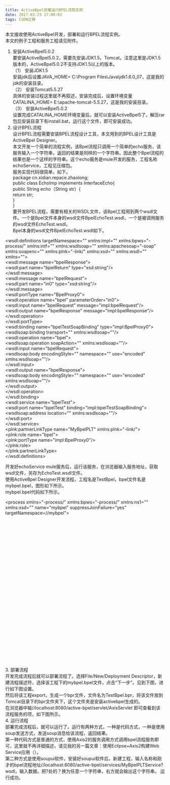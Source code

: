 ```yaml
---
title: ActiveBpel部署运行BPEL流程实例
date: 2017-03-23 17:00:03
tags: CSDN迁移
---
```

   本文接收使用ActiveBpel开发，部署和运行BPEL流程实例。  
 本文的例子工程和服务工程请见附件。  
 1. 安装ActiveBpel5.0.2  
 要安装ActiveBpel5.0.2，需要先安装JDK1.5，Tomcat。注意这里是JDK1.5版本的，ActiveBpel5.0.2不支持JDK1.5以上的版本。  
 （1） 安装JDK1.5  
 安装jdk后设置JAVA_HOME= C:\Program Files\Java\jdk1.6.0_07，这是我的jdk的安装目录。  
 （2） 安装Tomcat5.5.27  
 具体的安装过程这里就不再叙述，安装完成后，设置环境变量CATALINA_HOME= E:\apache-tomcat-5.5.27，这是我的安装目录。  
 （3） 安装ActiveBpel5.0.2  
 设置完成CATALINA_HOME环境变量后，就可以安装ActiveBpel5了，解压rar包后安装目录下有install.bat，运行这个文件，即可安装成功。  
 2. 设计BPEL流程  
 设计BPEL流程需要安装BPEL流程设计工具，本文用到的BPEL设计工具是ActiveBpel Designer。  
 本文开发一个简单的流程实例，该Bpel流程只调用一个简单的echo服务，该服务输入一个字符串，返回的结果是同样的一个字符串。因此整个Bpel流程的结果也是一个这样的字符串。这个echo服务是mule开发的服务，工程名称echoService，工程见压缩包。  
 服务实现代码很简单，如下。  
 package cn.xidian.repace.zhaolong;  
 public class EchoImp implements InterfaceEcho{  
 public String echo（String str）{  
 return str;  
 }  
 }  
 要开发BPEL流程，需要有相关的WSDL文件，该Bpel工程用到两个wsdl文件。一个是Bpel文件本身的wsdl文件BpelEchoTest.wsdl，一个是被调用服务的wsdl文件EchoTest.wsdl。  
 Bpel本身的wsdl文件BpelEchoTest.wsdl如下。  
 <?xml version="1.0" encoding="UTF-8"?>  
 <wsdl:definitions targetNamespace="" xmlns:impl="" xmlns:bpws="-process/" xmlns:intf="" xmlns:wsdlsoap="" xmlns:apachesoap="-soap" xmlns:soapenc="" xmlns:plnk="-link/" xmlns:xsd="" xmlns:wsdl="" xmlns="">  
 <wsdl:message name="bpelResponse">  
 <wsdl:part name="bpelReturn" type="xsd:string"/>  
 </wsdl:message>  
 <wsdl:message name="bpelRequest">  
 <wsdl:part name="in0" type="xsd:string"/>  
 </wsdl:message>  
 <wsdl:portType name="BpelProxy0">  
 <wsdl:operation name="bpel" parameterOrder="in0">  
 <wsdl:input name="bpelRequest" message="impl:bpelRequest"/>  
 <wsdl:output name="bpelResponse" message="impl:bpelResponse"/>  
 </wsdl:operation>  
 </wsdl:portType>  
 <wsdl:binding name="bpelTestSoapBinding" type="impl:BpelProxy0">  
 <wsdlsoap:binding transport="" xmlns:wsdlsoap=""/>  
 <wsdl:operation name="bpel">  
 <wsdlsoap:operation soapAction="" xmlns:wsdlsoap=""/>  
 <wsdl:input name="bpelRequest">  
 <wsdlsoap:body encodingStyle="" namespace="" use="encoded" xmlns:wsdlsoap=""/>  
 </wsdl:input>  
 <wsdl:output name="bpelResponse">  
 <wsdlsoap:body encodingStyle="" namespace="" use="encoded" xmlns:wsdlsoap=""/>  
 </wsdl:output>  
 </wsdl:operation>  
 </wsdl:binding>  
 <wsdl:service name="bpelTest">  
 <wsdl:port name="bpelTest" binding="impl:bpelTestSoapBinding">  
 <wsdlsoap:address location="" xmlns:wsdlsoap=""/>  
 </wsdl:port>  
 </wsdl:service>  
 <plnk:partnerLinkType name="MyBpelPLT" xmlns:plnk="-link/">  
 <plnk:role name="bpel">  
 <plnk:portType name="impl:BpelProxy0"/>  
 </plnk:role>  
 </plnk:partnerLinkType>  
 </wsdl:definitions> 

   
 开发好echoService mule服务后，运行该服务，在浏览器输入服务地址，获取wsdl文件，另存为EchoTest.wsdl文件。  
 使用ActiveBpel Designer开发流程，工程名是TestBpel，bpel文件名是mybpel.bpel，图形如下所示。  
 mybpel.bpel代码如下所示。  
 <?xml version="1.0" encoding="UTF-8"?>  
 <!--  
 BPEL Process Definition  
 Edited using ActiveBPEL（tm） Designer Version 2.1.0 （）  
 -->  
 <process xmlns="-process/" xmlns:bpws="-process/" xmlns:ns1="" xmlns:xsd="" name="mybpel" suppressJoinFailure="yes" targetNamespace=//mybpel">  
 <partnerLinks>  
 <partnerLink myRole="bpel" name="MyBpelPLT" partnerLinkType="ns1:MyBpelPLT"/>  
 <partnerLink name="MyEchoPLT" partnerLinkType="ns1:MyEchoPLT" partnerRole="echo1"/>  
 </partnerLinks>  
 <variables>  
 <variable messageType="ns1:bpelRequest" name="bpelRequest"/>  
 <variable messageType="ns1:bpelResponse" name="bpelResponse"/>  
 <variable messageType="ns1:echoRequest" name="echoRequest"/>  
 <variable messageType="ns1:echoResponse" name="echoResponse"/>  
 </variables>  
 <sequence>  
 <receive createInstance="yes" operation="bpel" partnerLink="MyBpelPLT" portType="ns1:BpelProxy0" variable="bpelRequest"/>  
 <assign>  
 <copy>  
 <from part="in0" variable="bpelRequest"/>  
 <to part="in0" variable="echoRequest"/>  
 </copy>  
 </assign>  
 <invoke inputVariable="echoRequest" operation="echo" outputVariable="echoResponse" partnerLink="MyEchoPLT" portType="ns1:EchoProxy0"/>  
 <assign>  
 <copy>  
 <from part="echoReturn" variable="echoResponse"/>  
 <to part="bpelReturn" variable="bpelResponse"/>  
 </copy>  
 </assign>  
 <reply operation="bpel" partnerLink="MyBpelPLT" portType="ns1:BpelProxy0" variable="bpelResponse"/>  
 </sequence>  
 </process>  
 3. 部署流程  
 开发完成流程后就可以部署流程了。选择File/New/Deployment Descriptor，新建流程描述符，选择该工程下的mybpel.bpel文件，点击“下一步”。见到下图，进行如下图设置。  
 然后将该工程export，生成一个bpr文件，文件名为TestBpel.bpr，将该文件放到Tomcat目录下的bpr文件夹下，这个文件夹是安装activebpel生成的。  
 在浏览器中输//localhost:8080/active-bpel/servlet/AxisServlet 即可查看到该流程服务的项，如下图所示。  
 4. 运行流程  
 部署完成流程后，就可以运行了。运行有两种方式，一种是代码方式，一种是使用soup发送方式，发送soup消息给该流程，返回结果。  
 第一种代码方式是普通的方式，使用Axis2的服务调用方式调用bpel流程服务即可，这里就不再详细描述，请见我的另一篇文章：使用Eclipse+Axis2构建Web Service应用（）。  
 第二种方式是使用soupui软件，安装好soupui软件后，新建工程，输入名称和刚才的bpel流程地址//localhost:8080/active-bpel/services/MyBpelPLTService?wsdl，输入数据。把<in0 xsi:type="xsd:string">?</in0>处的？换为任意一个字符串，右方就会输出这个字符串。 运行成功。   
 
